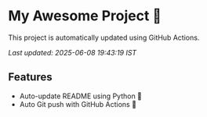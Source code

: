 # My Awesome Project 🚀

This project is automatically updated using GitHub Actions.

_Last updated: 2025-06-08 19:43:19 IST_

## Features
- Auto-update README using Python 🐍
- Auto Git push with GitHub Actions 🤖
